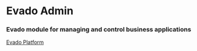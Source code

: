 # Evado Admin

### Evado module for managing and control business applications

[Evado Platform](https://github.com/mkhorin/evado)